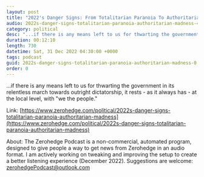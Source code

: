 ```yaml
---
layout: post
title: "2022's Danger Signs: From Totalitarian Paranoia To Authoritarian Madness"
audio: 2022s-danger-signs-totalitarian-paranoia-authoritarian-madness-4
category: political
desc: "...if there is any means left to us for thwarting the government in its relentless march towards outright dictatorship, it rests - as it always has - at the local level, with &quot;we the people.&quot;"
duration: 00:12:10
length: 730
datetime: Sat, 31 Dec 2022 04:30:00 +0000
tags: podcast
guid: 2022s-danger-signs-totalitarian-paranoia-authoritarian-madness-0
order: 0
---
```

...if there is any means left to us for thwarting the government in its relentless march towards outright dictatorship, it rests - as it always has - at the local level, with &quot;we the people.&quot;

Link: [https://www.zerohedge.com/political/2022s-danger-signs-totalitarian-paranoia-authoritarian-madness](https://www.zerohedge.com/political/2022s-danger-signs-totalitarian-paranoia-authoritarian-madness)

About: The Zerohedge Podcast is a non-commercial, automated program, designed to give people a way to get news from Zerohedge in an audio format.  I am actively working on tweaking and improving the setup to create a better listening experience (December 2022).  Suggestions are welcome: [zerohedgePodcast@outlook.com](mailto:zerohedgePodcast@outlook.com)